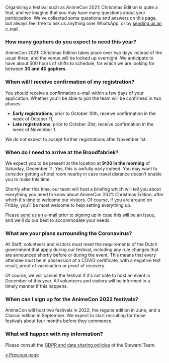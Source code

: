 Organising a festival such as AnimeCon 2021: Christmas Edition is quite a feat, and we imagine that
you may have many questions about your participation. We've collected some questions and answers
on this page, but always feel free to ask us anything over WhatsApp, or by
[sending us an e-mail](mailto:gopherplanning@animecon.nl).

### How many gophers do you expect to need this year?
AnimeCon 2021: Christmas Edition takes place over two days instead of the usual three, and the venue
will be locked up overnight. We anticipate to have about 500 hours of shifts to schedule, for which
we are looking for between **30 and 40 gophers**.

### When will I receive confirmation of my registration?
You should receive a confirmation e-mail within a few days of your application. Whether you'll be
able to join the team will be confirmed in two phases:

  * **Early registrations**, prior to October 10th, receive confirmation in the week of October 11,
  * **Late registrations**, prior to October 31st, receive confirmation in the week of November 1.

We do not expect to accept further registrations after November 1st.

### When do I need to arrive at the Broodfabriek?
We expect you to be present at the location at **9:00 in the morning** of Saturday, December 11.
Yes, this is awfully early indeed. You may want to consider getting a hotel room nearby in case
travel distance doesn't enable you to make this time.

Shortly after this time, our team will host a briefing which will tell you about everything you need
to know about AnimeCon 2021: Christmas Edition, after which it's time to welcome our visitors. Of
course, if you are around on Friday, you'll be most welcome to help setting everything up.

Please [send us an e-mail](mailto:gopherplanning@animecon.nl) prior to signing up in case this will
be an issue, and we'll do our best to accommodate your needs.

### What are your plans surrounding the Coronavirus?
All Staff, volunteers and visitors must meet the requirements of the Dutch government that apply
during our festival, including any rule changes that are announced shortly before or during the
event. This means that every attendee must be in possession of a COVID certificate, with a negative
test result, proof of vaccination or proof of recovery.

Of course, we will cancel the festival if it's not safe to host an event in December of this year.
All volunteers and visitors will be informed in a timely manner if this happens.

### When can I sign up for the AnimeCon 2022 festivals?
AnimeCon will host two festivals in 2022, the regular edition in June, and a Classic edition in
September. We expect to start recruiting for those festivals about four months before they commence.

### What will happen with my information?
Please consult the [GDPR and data sharing policies](gdpr.html) of the Steward Team.

[« Previous page](/registration/2021-christmas/)
